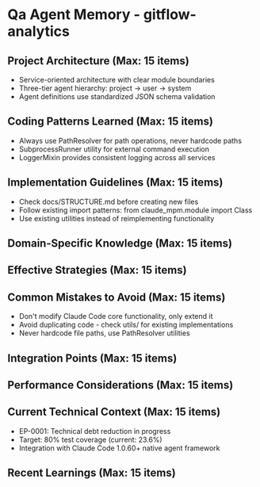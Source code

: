 # Qa Agent Memory - gitflow-analytics

<!-- MEMORY LIMITS: 8KB max | 10 sections max | 15 items per section -->
<!-- Last Updated: 2025-08-05 15:45:16 | Auto-updated by: qa -->

## Project Architecture (Max: 15 items)
- Service-oriented architecture with clear module boundaries
- Three-tier agent hierarchy: project → user → system
- Agent definitions use standardized JSON schema validation

## Coding Patterns Learned (Max: 15 items)
- Always use PathResolver for path operations, never hardcode paths
- SubprocessRunner utility for external command execution
- LoggerMixin provides consistent logging across all services

## Implementation Guidelines (Max: 15 items)
- Check docs/STRUCTURE.md before creating new files
- Follow existing import patterns: from claude_mpm.module import Class
- Use existing utilities instead of reimplementing functionality

## Domain-Specific Knowledge (Max: 15 items)
<!-- Agent-specific knowledge accumulates here -->

## Effective Strategies (Max: 15 items)
<!-- Successful approaches discovered through experience -->

## Common Mistakes to Avoid (Max: 15 items)
- Don't modify Claude Code core functionality, only extend it
- Avoid duplicating code - check utils/ for existing implementations
- Never hardcode file paths, use PathResolver utilities

## Integration Points (Max: 15 items)
<!-- Key interfaces and integration patterns -->

## Performance Considerations (Max: 15 items)
<!-- Performance insights and optimization patterns -->

## Current Technical Context (Max: 15 items)
- EP-0001: Technical debt reduction in progress
- Target: 80% test coverage (current: 23.6%)
- Integration with Claude Code 1.0.60+ native agent framework

## Recent Learnings (Max: 15 items)
<!-- Most recent discoveries and insights -->
